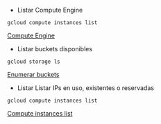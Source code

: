 - Listar Compute Engine
```
gcloud compute instances list
```
[Compute Engine](https://cloud.google.com/sdk/gcloud/reference/compute/instances/list)

- Listar buckets disponibles
```
gcloud storage ls
```
[Enumerar buckets](https://cloud.google.com/storage/docs/listing-buckets?hl=es-419#cli-list-buckets)

- Listar Listar IPs en uso, existentes o reservadas
```
gcloud compute instances list
```
[Compute instances list](https://cloud.google.com/sdk/gcloud/reference/compute/instances/list)
